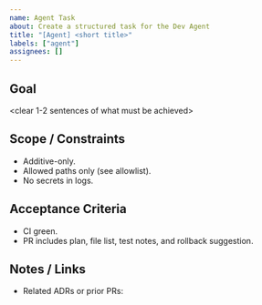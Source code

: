 ```yaml
---
name: Agent Task
about: Create a structured task for the Dev Agent
title: "[Agent] <short title>"
labels: ["agent"]
assignees: []
---
```


## Goal
<clear 1-2 sentences of what must be achieved>

## Scope / Constraints
- Additive-only.
- Allowed paths only (see allowlist).
- No secrets in logs.

## Acceptance Criteria
- CI green.
- PR includes plan, file list, test notes, and rollback suggestion.

## Notes / Links
- Related ADRs or prior PRs:

